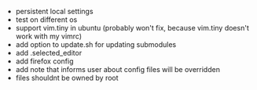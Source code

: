 * persistent local settings
* test on different os
* support vim.tiny in ubuntu (probably won't fix, because vim.tiny doesn't work with my vimrc)
* add option to update.sh for updating submodules
* add .selected_editor
* add firefox config
* add note that informs user about config files will be overridden
* files shouldnt be owned by root
